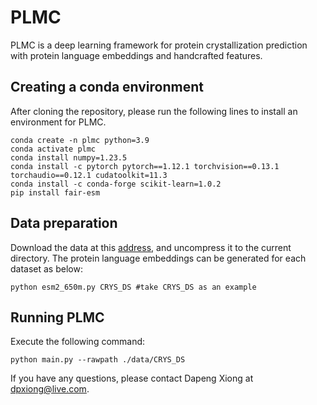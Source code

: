 # PLMC
PLMC is a deep learning framework for protein crystallization prediction with protein language embeddings and handcrafted features.

## Creating a conda environment
After cloning the repository, please run the following lines to install an environment for PLMC.
```
conda create -n plmc python=3.9
conda activate plmc
conda install numpy=1.23.5
conda install -c pytorch pytorch==1.12.1 torchvision==0.13.1 torchaudio==0.12.1 cudatoolkit=11.3
conda install -c conda-forge scikit-learn=1.0.2
pip install fair-esm
```

## Data preparation
Download the data at this [address](https://zenodo.org/record/6475529/), and uncompress it to the current directory.
The protein language embeddings can be generated for each dataset as below:

```
python esm2_650m.py CRYS_DS #take CRYS_DS as an example
```

## Running PLMC
Execute the following command:
```
python main.py --rawpath ./data/CRYS_DS
```

If you have any questions, please contact Dapeng Xiong at dpxiong@live.com.
